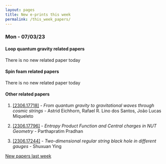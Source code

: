 ```yaml
---
layout: pages
title: New e-prints this week
permalink: /this_week_papers/
---
```




### Mon - 07/03/23

#### Loop quantum gravity related papers

There is no new related paper today 

#### Spin foam related papers

There is no new related paper today 



#### Other related papers

1. [[2306.17718]](https://arxiv.org/abs/2306.17718) - *From quantum gravity to gravitational waves through cosmic strings* - Astrid Eichhorn, Rafael R. Lino dos Santos, João Lucas Miqueleto

1. [[2306.17796]](https://arxiv.org/abs/2306.17796) - *Entropy Product Function and Central charges in NUT Geometry* - Parthapratim Pradhan

1. [[2306.17244]](https://arxiv.org/abs/2306.17244) - *Two-dimensional regular string black hole in different gauges* - Shuxuan Ying






[New papers last week]({{site.url}}/archived/weekly/pre-prints/2023/07/03/archived_weekly_papers.html)